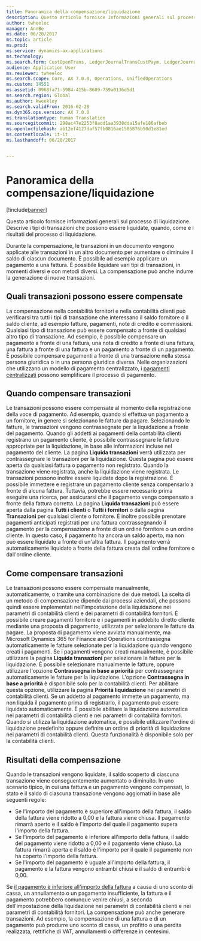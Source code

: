 ```yaml
---
title: Panoramica della compensazione/liquidazione
description: Questo articolo fornisce informazioni generali sul processo di liquidazione. Descrive i tipi di transazioni che possono essere liquidate, quando, come e i risultati del processo di liquidazione.
author: twheeloc
manager: AnnBe
ms.date: 06/20/2017
ms.topic: article
ms.prod: 
ms.service: dynamics-ax-applications
ms.technology: 
ms.search.form: CustOpenTrans, LedgerJournalTransCustPaym, LedgerJournalTransVendPaym, VendOpenTrans
audience: Application User
ms.reviewer: twheeloc
ms.search.scope: Core, AX 7.0.0, Operations, UnifiedOperations
ms.custom: 14551
ms.assetid: 0968fa71-5984-415b-8689-759a0136d5d1
ms.search.region: Global
ms.author: kweekley
ms.search.validFrom: 2016-02-28
ms.dyn365.ops.version: AX 7.0.0
ms.translationtype: Human Translation
ms.sourcegitcommit: 298ac47e2253f8add1aa3938dda15afe186afbeb
ms.openlocfilehash: ab12ef4127daf57fb0816ae1585876b50d1e81ed
ms.contentlocale: it-it
ms.lasthandoff: 06/20/2017


---
```


# <a name="settlement-overview"></a>Panoramica della compensazione/liquidazione

[!include[banner](../includes/banner.md)]


Questo articolo fornisce informazioni generali sul processo di liquidazione. Descrive i tipi di transazioni che possono essere liquidate, quando, come e i risultati del processo di liquidazione.

Durante la compensazione, le transazioni in un documento vengono applicate alle transazioni in un altro documento per aumentare o diminuire il saldo di ciascun documento. È possibile ad esempio applicare un pagamento a una fattura. È possibile liquidare vari tipi di transazioni, in momenti diversi e con metodi diversi. La compensazione può anche indurre la generazione di nuove transazioni.

## <a name="what-transactions-can-be-settled"></a>Quali transazioni possono essere compensate
La compensazione nella contabilità fornitori e nella contabilità clienti può verificarsi tra tutti i tipi di transazione che interessano il saldo fornitore o il saldo cliente, ad esempio fatture, pagamenti, note di credito e commissioni. Qualsiasi tipo di transazione può essere compensato a fronte di qualsiasi altro tipo di transazione. Ad esempio, è possibile compensare un pagamento a fronte di una fattura, una nota di credito a fronte di una fattura, una fattura a fronte di una fattura e un pagamento a fronte di un pagamento. È possibile compensare pagamenti a fronte di una transazione nella stessa persona giuridica o in una persona giuridica diversa. Nelle organizzazioni che utilizzano un modello di pagamento centralizzato, i [pagamenti centralizzati](set-up-centralized-payments.md) possono semplificare il processo di pagamento.

## <a name="when-to-settle-transactions"></a>Quando compensare transazioni
Le transazioni possono essere compensate al momento della registrazione della voce di pagamento. Ad esempio, quando si effettua un pagamento a un fornitore, in genere si selezionano le fatture da pagare. Selezionando le fatture, le transazioni vengono contrassegnate per la liquidazione a fronte del pagamento. Quando gli addetti ai pagamenti della contabilità clienti registrano un pagamento cliente, è possibile contrassegnare le fatture appropriate per la liquidazione, in base alle informazioni incluse nel pagamento del cliente. La pagina **Liquida transazioni** verrà utilizzata per contrassegnare le transazioni per la liquidazione. Questa pagina può essere aperta da qualsiasi fattura o pagamento non registrato. Quando la transazione viene registrata, anche la liquidazione viene registrata. Le transazioni possono inoltre essere liquidate dopo la registrazione. È possibile immettere e registrare un pagamento cliente senza compensarlo a fronte di alcuna fattura. Tuttavia, potrebbe essere necessario prima eseguire una ricerca, per assicurarsi che il pagamento venga compensato a fronte della fattura corretta. La pagina **Liquida transazioni** può essere aperta dalla pagina **Tutti i clienti** o **Tutti i fornitori** o dalla pagina **Transazioni** per qualsiasi cliente o fornitore. È inoltre possibile prenotare pagamenti anticipati registrati per una fattura contrassegnando il pagamento per la compensazione a fronte di un ordine fornitore o un ordine cliente. In questo caso, il pagamento ha ancora un saldo aperto, ma non può essere liquidato a fronte di un'altra fattura. Il pagamento verrà automaticamente liquidato a fronte della fattura creata dall'ordine fornitore o dall'ordine cliente.

## <a name="how-to-settle-transactions"></a>Come compensare transazioni
Le transazioni possono essere compensate manualmente, automaticamente, o tramite una combinazione dei due metodi. La scelta di un metodo di compensazione dipende dai processi aziendali, che possono quindi essere implementati nell'impostazione della liquidazione nei parametri di contabilità clienti e dei parametri di contabilità fornitori. È possibile creare pagamenti fornitore e i pagamenti in addebito diretto cliente mediante una proposta di pagamento, utilizzata per selezionare le fatture da pagare. La proposta di pagamento viene avviata manualmente, ma Microsoft Dynamics 365 for Finance and Operations contrassegna automaticamente le fatture selezionate per la liquidazione quando vengono creati i pagamenti. Se i pagamenti vengono creati manualmente, è possibile utilizzare la pagina **Liquida transazioni** per selezionare le fatture per la liquidazione. È possibile selezionare manualmente le fatture, oppure utilizzare l'opzione **Contrassegna in base a priorità** per contrassegnare automaticamente le fatture per la liquidazione. L'opzione **Contrassegna in base a priorità** è disponibile solo per la contabilità clienti. Per abilitare questa opzione, utilizzare la pagina **Priorità liquidazione** nei parametri di contabilità clienti. Se un addetto al pagamento immette un pagamento, ma non liquida il pagamento prima di registrarlo, il pagamento può essere liquidato automaticamente. È possibile abilitare la liquidazione automatica nei parametri di contabilità clienti e nei parametri di contabilità fornitori. Quando si utilizza la liquidazione automatica, è possibile utilizzare l'ordine di liquidazione predefinito oppure definire un ordine di priorità di liquidazione nei parametri di contabilità clienti. Questa funzionalità è disponibile solo per la contabilità clienti.

## <a name="results-of-settlement"></a>Risultati della compensazione
Quando le transazioni vengono liquidate, il saldo scoperto di ciascuna transazione viene conseguentemente aumentato o diminuito. In uno scenario tipico, in cui una fattura e un pagamento vengono compensati, lo stato e il saldo di ciascuna transazione vengono aggiornati in base alle seguenti regole:

-   Se l'importo del pagamento è superiore all'importo della fattura, il saldo della fattura viene ridotto a 0,00 e la fattura viene chiusa. Il pagamento rimarrà aperto e il saldo è l'importo del quale il pagamento supera l'importo della fattura.
-   Se l'importo del pagamento è inferiore all'importo della fattura, il saldo del pagamento viene ridotto a 0,00 e il pagamento viene chiuso. La fattura rimarrà aperta e il saldo è l'importo per il quale il pagamento non ha coperto l'importo della fattura.
-   Se l'importo del pagamento è uguale all'importo della fattura, il pagamento e la fattura vengono entrambi chiusi e il saldo di entrambi è 0,00.

Se [il pagamento è inferiore all'importo della fattura](../accounts-payable/vendor-payments-partial-amount.md) a causa di uno sconto di cassa, un annullamento o un pagamento insufficiente, la fattura e il pagamento potrebbero comunque venire chiusi, a seconda dell'impostazione della liquidazione nei parametri di contabilità clienti e nei parametri di contabilità fornitori. La compensazione può anche generare transazioni. Ad esempio, la compensazione di una fattura e di un pagamento può produrre uno sconto di cassa, un profitto o una perdita realizzata, rettifiche di VAT, annullamenti o differenze in centesimi.




